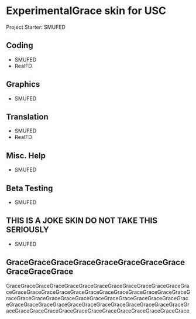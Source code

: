 # ExperimentalGrace skin for USC 

Project Starter: SMUFED

## Coding
- SMUFED
- RealFD

## Graphics
- SMUFED

## Translation
- SMUFED
- RealFD

## Misc. Help
- SMUFED

## Beta Testing
- SMUFED

## THIS IS A JOKE SKIN DO NOT TAKE THIS SERIOUSLY
- SMUFED

## GraceGraceGraceGraceGraceGraceGraceGraceGraceGraceGrace
GraceGraceGraceGraceGraceGraceGraceGraceGraceGraceGraceGraceGraceGraceGraceGraceGraceGraceGraceGraceGraceGraceGraceGraceGraceGraceGraceGraceGraceGraceGraceGraceGraceGraceGraceGraceGraceGraceGraceGraceGraceGraceGraceGraceGraceGraceGraceGraceGraceGraceGraceGraceGraceGraceGraceGraceGraceGraceGraceGraceGraceGraceGrace
